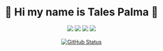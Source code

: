 <h1 align="center">👋 Hi my name is Tales Palma 🐺</h1>
<p align="center">
<a href="https://www.linkedin.com/in/tales-palma-b664491aa/" ><img src="https://img.shields.io/badge/LinkedIn-0077B5?style=for-the-badge&logo=linkedin&logoColor=white" ></a>
<a href="https://wa.me/5535991395632" ><img src="https://img.shields.io/badge/WhatsApp-25D366?style=for-the-badge&logo=whatsapp&logoColor=white" ></a>
<a href="https://www.instagram.com/tales_dev/" ><img src="https://img.shields.io/badge/Instagram-E4405F?style=for-the-badge&logo=instagram&logoColor=black" ></a>
<a href="https://kobweb-upado-431o.vercel.app/" ><img src="https://img.shields.io/badge/website-000000?style=for-the-badge&logo=About.me&logoColor=white" ></a><br><br>
<a href="https://github.com/TalesPalma"><img alt="GitHub Status" src="https://github-readme-stats.vercel.app/api?username=TalesPalma&show_icons=true&include_all_commits=true"/></a>  
</p>








